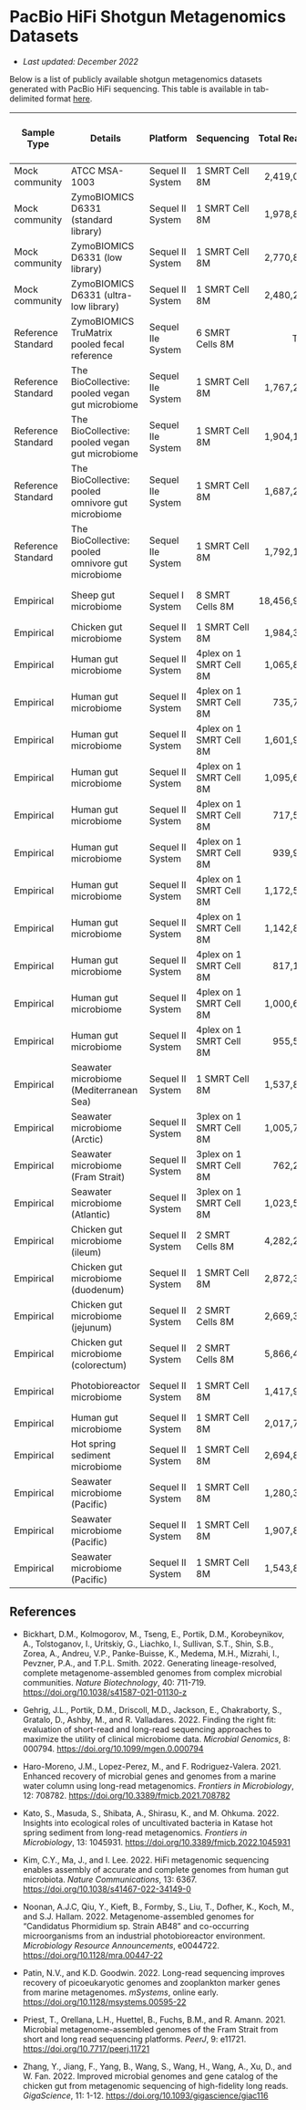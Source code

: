 # PacBio HiFi Shotgun Metagenomics Datasets

+ *Last updated: December 2022*

Below is a list of publicly available shotgun metagenomics datasets generated with PacBio HiFi sequencing. This table is available in tab-delimited format [here](https://github.com/PacificBiosciences/pb-metagenomics-tools/blob/master/docs/PacBio-Data.txt).

|  Sample Type|  Details|  Platform|  Sequencing|  Total Reads|  Mean Read Length (kb)|  Total Data (Gb)|  Median Quality|  Project|  Experiment|  SRA Accession|  Study|  Year|  
|  ----|  ----|  ----|  ----|  ----:|  ----:|  ----:|  ----:|  ----|  ----|  ----|  ----|  ----|  
|  Mock community|  ATCC MSA-1003|  Sequel II System|  1 SMRT Cell 8M|  2,419,037|  8.4 kb|  20.5 Gb|  Q36|  [PRJNA546278](https://www.ncbi.nlm.nih.gov/bioproject/PRJNA546278/)|  [SRX6095783](https://www.ncbi.nlm.nih.gov/sra/SRX6095783)|  [SRR9328980](https://trace.ncbi.nlm.nih.gov/Traces/sra/?run=SRR9328980)|  PacBio Project|  2019|  
|  Mock community|  ZymoBIOMICS D6331 (standard library)|  Sequel II System|  1 SMRT Cell 8M|  1,978,852|  9.1 kb|  17.9 Gb|  Q39|  [PRJNA680590](https://www.ncbi.nlm.nih.gov/bioproject/PRJNA680590/)|  [SRX9569057](https://www.ncbi.nlm.nih.gov/sra/SRX9569057)|  [SRR13128014](https://trace.ncbi.nlm.nih.gov/Traces/sra/?run=SRR13128014)|  PacBio Project|  2020|  
|  Mock community|  ZymoBIOMICS D6331 (low library)|  Sequel II System|  1 SMRT Cell 8M|  2,770,833|  9.3 kb|  25.8 Gb|  Q39|  [PRJNA680590](https://www.ncbi.nlm.nih.gov/bioproject/PRJNA680590/)|  [SRX9569058](https://www.ncbi.nlm.nih.gov/sra/SRX9569058)|  [SRR13128013](https://trace.ncbi.nlm.nih.gov/Traces/sra/?run=SRR13128013)|  PacBio Project|  2020|  
|  Mock community|  ZymoBIOMICS D6331 (ultra-low library)|  Sequel II System|  1 SMRT Cell 8M|  2,480,208|  8.6 kb|  21.3 Gb|  Q38|  [PRJNA680590](https://www.ncbi.nlm.nih.gov/bioproject/PRJNA680590/)|  [SRX9569059](https://www.ncbi.nlm.nih.gov/sra/SRX9569059)|  [SRR13128012](https://trace.ncbi.nlm.nih.gov/Traces/sra/?run=SRR13128012)|  PacBio Project|  2020|  
|  Reference Standard|  ZymoBIOMICS TruMatrix pooled fecal reference|  Sequel IIe System|  6 SMRT Cells 8M|  TBD|  TBD|  TBD|  TBD|  TBD|  TBD|  TBD|  NA|  2022|  
|  Reference Standard|  The BioCollective: pooled vegan gut microbiome|  Sequel IIe System|  1 SMRT Cell 8M|  1,767,289|  8.6 kb|  15.2 Gb|  Q39|  [PRJNA750084](https://www.ncbi.nlm.nih.gov/bioproject/PRJNA750084/)|  [SRX11580195](https://www.ncbi.nlm.nih.gov/sra/SRX11580195)|  [SRR15275210](https://trace.ncbi.nlm.nih.gov/Traces/sra/?run=SRR15275210)|  PacBio Project|  2021|  
|  Reference Standard|  The BioCollective: pooled vegan gut microbiome|  Sequel IIe System|  1 SMRT Cell 8M|  1,904,159|  9.8 kb|  18.8 Gb|  Q39|  [PRJNA750084](https://www.ncbi.nlm.nih.gov/bioproject/PRJNA750084/)|  [SRX11580194](https://www.ncbi.nlm.nih.gov/sra/SRX11580194)|  [SRR15275211](https://trace.ncbi.nlm.nih.gov/Traces/sra/?run=SRR15275211)|  PacBio Project|  2021|  
|  Reference Standard|  The BioCollective: pooled omnivore gut microbiome|  Sequel IIe System|  1 SMRT Cell 8M|  1,687,238|  9.2 kb|  15.5 Gb|  Q40|  [PRJNA750084](https://www.ncbi.nlm.nih.gov/bioproject/PRJNA750084/)|  [SRX11580193](https://www.ncbi.nlm.nih.gov/sra/SRX11580193)|  [SRR15275212](https://trace.ncbi.nlm.nih.gov/Traces/sra/?run=SRR15275212)|  PacBio Project|  2021|  
|  Reference Standard|  The BioCollective: pooled omnivore gut microbiome|  Sequel IIe System|  1 SMRT Cell 8M|  1,792,146|  10.3 kb|  18.5 Gb|  Q40|  [PRJNA750084](https://www.ncbi.nlm.nih.gov/bioproject/PRJNA750084/)|  [SRX11580192](https://www.ncbi.nlm.nih.gov/sra/SRX11580192)|  [SRR15275213](https://trace.ncbi.nlm.nih.gov/Traces/sra/?run=SRR15275213)|  PacBio Project|  2021|  
|  Empirical|  Sheep gut microbiome|  Sequel I System|  8 SMRT Cells 8M|  18,456,925|  11.2 kb|  206.5 Gb|  Q35|  [PRJNA595610](https://www.ncbi.nlm.nih.gov/bioproject/PRJNA595610/)|  [SRX10647529](https://www.ncbi.nlm.nih.gov/sra/SRX10647529)|  [SRR14289618](https://trace.ncbi.nlm.nih.gov/Traces/sra/?run=SRR14289618)|  [Bickhart et al. 2022](https://doi.org/10.1038/s41587-021-01130-z)|  2021|  
|  Empirical|  Chicken gut microbiome|  Sequel II System|  1 SMRT Cell 8M|  1,984,390|  16.9 kb|  33.6 Gb|  Q30|  [PRJNA748109](https://www.ncbi.nlm.nih.gov/bioproject/PRJNA748109)|  [SRX11520539](https://www.ncbi.nlm.nih.gov/sra/SRX11520539)|  [SRR15214153](https://trace.ncbi.nlm.nih.gov/Traces/sra/?run=SRR15214153)|  NA|  2021|  
|  Empirical|  Human gut microbiome|  Sequel II System|  4plex on 1 SMRT Cell 8M|  1,065,834|  6.2 kb|  6.7 Gb|  Q39|  [PRJNA754443](https://www.ncbi.nlm.nih.gov/bioproject/PRJNA754443/)|  [SRX11788790](https://www.ncbi.nlm.nih.gov/sra/SRX11788790/)|  [SRR15489020](https://trace.ncbi.nlm.nih.gov/Traces/sra/?run=SRR15489020)|  [Gehrig et al. 2022](https://doi.org/10.1099/mgen.0.000794)|  2021|  
|  Empirical|  Human gut microbiome|  Sequel II System|  4plex on 1 SMRT Cell 8M|  735,702|  6.5 kb|  4.8 Gb|  Q39|  [PRJNA754443](https://www.ncbi.nlm.nih.gov/bioproject/PRJNA754443/)|  [SRX11788791](https://www.ncbi.nlm.nih.gov/sra/SRX11788791)|  [SRR15489019](https://trace.ncbi.nlm.nih.gov/Traces/sra/?run=SRR15489019)|  [Gehrig et al. 2022](https://doi.org/10.1099/mgen.0.000794)|  2021|  
|  Empirical|  Human gut microbiome|  Sequel II System|  4plex on 1 SMRT Cell 8M|  1,601,967|  6.6 kb|  10.6 Gb|  Q39|  [PRJNA754443](https://www.ncbi.nlm.nih.gov/bioproject/PRJNA754443/)|  [SRX11788792](https://www.ncbi.nlm.nih.gov/sra/SRX11788792)|  [SRR15489018](https://trace.ncbi.nlm.nih.gov/Traces/sra/?run=SRR15489018)|  [Gehrig et al. 2022](https://doi.org/10.1099/mgen.0.000794)|  2021|  
|  Empirical|  Human gut microbiome|  Sequel II System|  4plex on 1 SMRT Cell 8M|  1,095,633|  6.7 kb|  7.3 Gb|  Q39|  [PRJNA754443](https://www.ncbi.nlm.nih.gov/bioproject/PRJNA754443/)|  [SRX11788793](https://www.ncbi.nlm.nih.gov/sra/SRX11788793)|  [SRR15489017](https://trace.ncbi.nlm.nih.gov/Traces/sra/?run=SRR15489017)|  [Gehrig et al. 2022](https://doi.org/10.1099/mgen.0.000794)|  2021|  
|  Empirical|  Human gut microbiome|  Sequel II System|  4plex on 1 SMRT Cell 8M|  717,518|  5.0 kb|  3.6 Gb|  Q36|  [PRJNA754443](https://www.ncbi.nlm.nih.gov/bioproject/PRJNA754443/)|  [SRX11788794](https://www.ncbi.nlm.nih.gov/sra/SRX11788794)|  [SRR15489016](https://trace.ncbi.nlm.nih.gov/Traces/sra/?run=SRR15489016)|  [Gehrig et al. 2022](https://doi.org/10.1099/mgen.0.000794)|  2021|  
|  Empirical|  Human gut microbiome|  Sequel II System|  4plex on 1 SMRT Cell 8M|  939,988|  6.2 kb|  5.8 Gb|  Q36|  [PRJNA754443](https://www.ncbi.nlm.nih.gov/bioproject/PRJNA754443/)|  [SRX11788795](https://www.ncbi.nlm.nih.gov/sra/SRX11788795)|  [SRR15489015](https://trace.ncbi.nlm.nih.gov/Traces/sra/?run=SRR15489015)|  [Gehrig et al. 2022](https://doi.org/10.1099/mgen.0.000794)|  2021|  
|  Empirical|  Human gut microbiome|  Sequel II System|  4plex on 1 SMRT Cell 8M|  1,172,506|  6.4 kb|  7.5 Gb|  Q36|  [PRJNA754443](https://www.ncbi.nlm.nih.gov/bioproject/PRJNA754443/)|  [SRX11788796](https://www.ncbi.nlm.nih.gov/sra/SRX11788796)|  [SRR15489014](https://trace.ncbi.nlm.nih.gov/Traces/sra/?run=SRR15489014)|  [Gehrig et al. 2022](https://doi.org/10.1099/mgen.0.000794)|  2021|  
|  Empirical|  Human gut microbiome|  Sequel II System|  4plex on 1 SMRT Cell 8M|  1,142,896|  6.1kb|  7.0 Gb|  Q36|  [PRJNA754443](https://www.ncbi.nlm.nih.gov/bioproject/PRJNA754443/)|  [SRX11788797](https://www.ncbi.nlm.nih.gov/sra/SRX11788797)|  [SRR15489013](https://trace.ncbi.nlm.nih.gov/Traces/sra/?run=SRR15489013)|  [Gehrig et al. 2022](https://doi.org/10.1099/mgen.0.000794)|  2021|  
|  Empirical|  Human gut microbiome|  Sequel II System|  4plex on 1 SMRT Cell 8M|  817,197|  7.1 kb|  5.8 Gb|  Q40|  [PRJNA754443](https://www.ncbi.nlm.nih.gov/bioproject/PRJNA754443/)|  [SRX11788799](https://www.ncbi.nlm.nih.gov/sra/SRX11788799)|  [SRR15489011](https://trace.ncbi.nlm.nih.gov/Traces/sra/?run=SRR15489011)|  [Gehrig et al. 2022](https://doi.org/10.1099/mgen.0.000794)|  2021|  
|  Empirical|  Human gut microbiome|  Sequel II System|  4plex on 1 SMRT Cell 8M|  1,000,637|  6.4 kb|  6.4 Gb|  Q40|  [PRJNA754443](https://www.ncbi.nlm.nih.gov/bioproject/PRJNA754443/)|  [SRX11788800](https://www.ncbi.nlm.nih.gov/sra/SRX11788800)|  [SRR15489010](https://trace.ncbi.nlm.nih.gov/Traces/sra/?run=SRR15489010)|  [Gehrig et al. 2022](https://doi.org/10.1099/mgen.0.000794)|  2021|  
|  Empirical|  Human gut microbiome|  Sequel II System|  4plex on 1 SMRT Cell 8M|  955,510|  6.6 kb|  6.4 Gb|  Q40|  [PRJNA754443](https://www.ncbi.nlm.nih.gov/bioproject/PRJNA754443/)|  [SRX11788801](https://www.ncbi.nlm.nih.gov/sra/SRX11788901)|  [SRR15489009](https://trace.ncbi.nlm.nih.gov/Traces/sra/?run=SRR15489009)|  [Gehrig et al. 2022](https://doi.org/10.1099/mgen.0.000794)|  2021|  
|  Empirical|  Seawater microbiome (Mediterranean Sea)|  Sequel II System|  1 SMRT Cell 8M|  1,537,864|  4.9 kb|  7.6 Gb|  Q40|  [PRJNA674982](https://www.ncbi.nlm.nih.gov/bioproject/PRJNA674982/)|  [SRX9460989](https://www.ncbi.nlm.nih.gov/sra/SRX9460989)|  [SRR13009787](https://trace.ncbi.nlm.nih.gov/Traces/sra/?run=SRR13009787)|  [Haro-Moreno et al. 2021](https://www.frontiersin.org/articles/10.3389/fmicb.2021.708782/full)|  2021|  
|  Empirical|  Seawater microbiome (Arctic)|  Sequel II System|  3plex on 1 SMRT Cell 8M|  1,005,791|  9.6 kb|  9.7 Gb|  Q39|  [PRJEB41592](https://www.ebi.ac.uk/ena/browser/view/PRJEB41592)|  [ERX4785810](https://www.ebi.ac.uk/ena/browser/view/ERX4785810)|  [ERR4920901](https://www.ebi.ac.uk/ena/browser/view/ERR4920901)|  [Priest et al. 2021](https://peerj.com/articles/11721/)|  2021|  
|  Empirical|  Seawater microbiome (Fram Strait)|  Sequel II System|  3plex on 1 SMRT Cell 8M|  762,273|  9.6 kb|  7.3 Gb|  Q40|  [PRJEB41592](https://www.ebi.ac.uk/ena/browser/view/PRJEB41592)|  [ERX4785811](https://www.ebi.ac.uk/ena/browser/view/ERX4785811)|  [ERR4920902](https://www.ebi.ac.uk/ena/browser/view/ERR4920902)|  [Priest et al. 2021](https://peerj.com/articles/11721/)|  2021|  
|  Empirical|  Seawater microbiome (Atlantic)|  Sequel II System|  3plex on 1 SMRT Cell 8M|  1,023,539|  8.6 kb|  8.8 Gb|  Q40|  [PRJEB41592](https://www.ebi.ac.uk/ena/browser/view/PRJEB41592)|  [ERX4785812](https://www.ebi.ac.uk/ena/browser/view/ERX4785812)|  [ERR4920903](https://www.ebi.ac.uk/ena/browser/view/ERR4920903)|  [Priest et al. 2021](https://peerj.com/articles/11721/)|  2021|  
|  Empirical|  Chicken gut microbiome (ileum)|  Sequel II System|  2 SMRT Cells 8M|  4,282,202|  17.0 kb|  72.8 Gb|  Q33|  [PRJNA748109](https://www.ncbi.nlm.nih.gov/bioproject/PRJNA748109)|  [SRX15782990](https://www.ncbi.nlm.nih.gov/sra/SRX15782990)|  [SRR19736685](https://trace.ncbi.nlm.nih.gov/Traces/sra/?run=SRR19736685)|  [Zhang et al. 2022](https://academic.oup.com/gigascience/article/doi/10.1093/gigascience/giac116/6833030)|  2022|  
|  Empirical|  Chicken gut microbiome (duodenum)|  Sequel II System|  1 SMRT Cell 8M|  2,872,317|  7.8 kb|  22.4 Gb|  Q39|  [PRJNA748109](https://www.ncbi.nlm.nih.gov/bioproject/PRJNA748109)|  [SRX15732759](https://www.ncbi.nlm.nih.gov/sra/SRX15732759)|  [SRR19683891](https://trace.ncbi.nlm.nih.gov/Traces/sra/?run=SRR19683891)|  [Zhang et al. 2022](https://academic.oup.com/gigascience/article/doi/10.1093/gigascience/giac116/6833030)|  2022|  
|  Empirical|  Chicken gut microbiome (jejunum)|  Sequel II System|  2 SMRT Cells 8M|  2,669,321|  16.7 kb|  44.6 Gb|  Q35|  [PRJNA748109](https://www.ncbi.nlm.nih.gov/bioproject/PRJNA748109)|  [SRX15772561](https://www.ncbi.nlm.nih.gov/sra/SRX15772561)/[SRX15778906](https://www.ncbi.nlm.nih.gov/sra/SRX15778906)|  [SRR19726169](https://trace.ncbi.nlm.nih.gov/Traces/sra/?run=SRR19726169)/[SRR19732514](https://trace.ncbi.nlm.nih.gov/Traces/sra/?run=SRR19732514)|  [Zhang et al. 2022](https://academic.oup.com/gigascience/article/doi/10.1093/gigascience/giac116/6833030)|  2022|  
|  Empirical|  Chicken gut microbiome (colorectum)|  Sequel II System|  2 SMRT Cells 8M|  5,866,401|  18.9 kb|  111.9 Gb|  Q31|  [PRJNA748109](https://www.ncbi.nlm.nih.gov/bioproject/PRJNA748109)|  [SRX15732760](https://www.ncbi.nlm.nih.gov/sra/SRX15732760)/[SRX15779122](https://www.ncbi.nlm.nih.gov/sra/SRX15779122)|  [SRR19683890](https://trace.ncbi.nlm.nih.gov/Traces/sra/?run=SRR19683890)/[SRR19732729](https://trace.ncbi.nlm.nih.gov/Traces/sra/?run=SRR19732729)|  [Zhang et al. 2022](https://academic.oup.com/gigascience/article/doi/10.1093/gigascience/giac116/6833030)|  2022|  
|  Empirical|  Photobioreactor microbiome|  Sequel II System|  1 SMRT Cell 8M| 1,417,931|  3.2 kb|  4.6 Gb|  Q40|  [PRJNA834472](https://www.ncbi.nlm.nih.gov/bioproject/PRJNA834472)|  [SRX15637842](https://www.ncbi.nlm.nih.gov/sra/SRX15637842)|  [SRR19586134](https://trace.ncbi.nlm.nih.gov/Traces/sra/?run=SRR19586134)|  [Noonan et al. 2022](https://academic.oup.com/gigascience/article/doi/10.1093/gigascience/giac116/6833030)|  2022|  
|  Empirical|  Human gut microbiome|  Sequel II System|  1 SMRT Cell 8M| 2,017,709|  14.6 kb|  29.6 Gb|  Q34|  [PRJNA798244](https://www.ncbi.nlm.nih.gov/bioproject/PRJNA798244)|  [SRX13850385](https://www.ncbi.nlm.nih.gov/sra/SRX13850385)|  [SRR17687125](https://trace.ncbi.nlm.nih.gov/Traces/sra/?run=SRR17687125)|  [Kim et al. 2022](https://www.nature.com/articles/s41467-022-34149-0)|  2022|  
|  Empirical|  Hot spring sediment microbiome|  Sequel II System|  1 SMRT Cell 8M| 2,694,800|  10.3 kb|  27.9 Gb|  Q31|  [PRJDB11609](https://ddbj.nig.ac.jp/resource/bioproject/PRJDB11609)|  [DRX279589](https://ddbj.nig.ac.jp/resource/sra-experiment/DRX279589)|  [DRR290133](https://ddbj.nig.ac.jp/resource/sra-run/DRR290133)|  [Kato et al. 2022](https://www.frontiersin.org/articles/10.3389/fmicb.2022.1045931/full)|  2022|  
|  Empirical|  Seawater microbiome (Pacific)|  Sequel II System|  1 SMRT Cell 8M|  1,280,382|  1.2 kb|  1.5 Gb|  Q60|  [PRJNA853328](https://www.ncbi.nlm.nih.gov/bioproject/PRJNA853328/)|  [SRX15931894](https://www.ncbi.nlm.nih.gov/sra/SRX15931894)|  [SRR19888796](https://trace.ncbi.nlm.nih.gov/Traces/sra/?run=SRR19888796)|  [Patin & Goodwin 2022](https://journals.asm.org/doi/10.1128/msystems.00595-22)|  2022|  
|  Empirical|  Seawater microbiome (Pacific)|  Sequel II System|  1 SMRT Cell 8M|  1,907,840|  2.0 kb|  3.8 Gb|  Q52|  [PRJNA853328](https://www.ncbi.nlm.nih.gov/bioproject/PRJNA853328/)|  [SRX15931880](https://www.ncbi.nlm.nih.gov/sra/SRX15931880)|  [SRR19888810](https://trace.ncbi.nlm.nih.gov/Traces/sra/?run=SRR19888810)|  [Patin & Goodwin 2022](https://journals.asm.org/doi/10.1128/msystems.00595-22)|  2022|  
|  Empirical|  Seawater microbiome (Pacific)|  Sequel II System|  1 SMRT Cell 8M|  1,543,899|  2.2 kb|  3.4 Gb|  Q53|  [PRJNA853328](https://www.ncbi.nlm.nih.gov/bioproject/PRJNA853328/)|  [SRX15931858](https://www.ncbi.nlm.nih.gov/sra/SRX15931858)|  [SRR19888832](https://trace.ncbi.nlm.nih.gov/Traces/sra/?run=SRR19888832)|  [Patin & Goodwin 2022](https://journals.asm.org/doi/10.1128/msystems.00595-22)|  2022|  


## References

+ Bickhart, D.M., Kolmogorov, M., Tseng, E., Portik, D.M., Korobeynikov, A., Tolstoganov, I., Uritskiy, G., Liachko, I., Sullivan, S.T., Shin, S.B., Zorea, A., Andreu, V.P., Panke-Buisse, K., Medema, M.H., Mizrahi, I., Pevzner, P.A., and T.P.L. Smith. 2022. Generating lineage-resolved, complete metagenome-assembled genomes from complex microbial communities. *Nature Biotechnology*, 40: 711-719. https://doi.org/10.1038/s41587-021-01130-z

+ Gehrig, J.L., Portik, D.M., Driscoll, M.D., Jackson, E., Chakraborty, S., Gratalo, D., Ashby, M., and R. Valladares. 2022. Finding the right fit: evaluation of short-read and long-read sequencing approaches to maximize the utility of clinical microbiome data. *Microbial Genomics*, 8: 000794. https://doi.org/10.1099/mgen.0.000794

+ Haro-Moreno, J.M., Lopez-Perez, M., and F. Rodriguez-Valera. 2021. Enhanced recovery of microbial genes and genomes from a marine water column using long-read metagenomics. *Frontiers in Microbiology*, 12: 708782. https://doi.org/10.3389/fmicb.2021.708782

+ Kato, S., Masuda, S., Shibata, A., Shirasu, K., and M. Ohkuma. 2022. Insights into ecological roles of uncultivated bacteria in Katase hot spring sediment from long-read metagenomics. *Frontiers in Microbiology*, 13: 1045931. https://doi.org/10.3389/fmicb.2022.1045931

+ Kim, C.Y., Ma, J., and I. Lee. 2022. HiFi metagenomic sequencing enables assembly of accurate and complete genomes from human gut microbiota. *Nature Communications*, 13: 6367. https://doi.org/10.1038/s41467-022-34149-0

+ Noonan, A.J.C, Qiu, Y., Kieft, B., Formby, S., Liu, T., Dofher, K., Koch, M., and S.J. Hallam. 2022. Metagenome-assembled genomes for “Candidatus Phormidium sp. Strain AB48” and co-occurring microorganisms from an industrial photobioreactor environment. *Microbiology Resource Announcements*, e0044722. https://doi.org/10.1128/mra.00447-22

+ Patin, N.V., and K.D. Goodwin. 2022. Long-read sequencing improves recovery of picoeukaryotic genomes and zooplankton marker genes from marine metagenomes. *mSystems*, online early. https://doi.org/10.1128/msystems.00595-22

+ Priest, T., Orellana, L.H., Huettel, B., Fuchs, B.M., and R. Amann. 2021. Microbial metagenome-assembled genomes of the Fram Strait from short and long read sequencing platforms. *PeerJ*, 9: e11721. https://doi.org/10.7717/peerj.11721

+ Zhang, Y., Jiang, F., Yang, B., Wang, S., Wang, H., Wang, A., Xu, D., and W. Fan. 2022. Improved microbial genomes and gene catalog of the chicken gut from metagenomic sequencing of high-fidelity long reads. *GigaScience*, 11: 1-12. https://doi.org/10.1093/gigascience/giac116